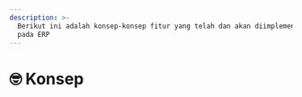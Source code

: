 ```yaml
---
description: >-
  Berikut ini adalah konsep-konsep fitur yang telah dan akan diimplementasikan
  pada ERP
---
```


# 🤓 Konsep

